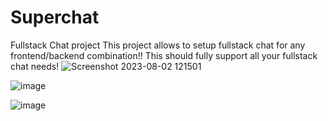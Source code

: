 # Superchat
Fullstack Chat project
This project allows to setup fullstack chat for any frontend/backend combination!!
This should fully support all your fullstack chat needs!
![Screenshot 2023-08-02 121501](https://github.com/GauravPanwar24/Superchat/assets/86304042/d79974df-24ec-41df-8344-ac3c54eb43e5)

![image](https://github.com/GauravPanwar24/Superchat/assets/86304042/dcbcf58e-e307-46a3-b5a0-5466cf45aa4a)

![image](https://github.com/GauravPanwar24/Superchat/assets/86304042/73353438-6156-46c1-899d-501b0b8d722a)



